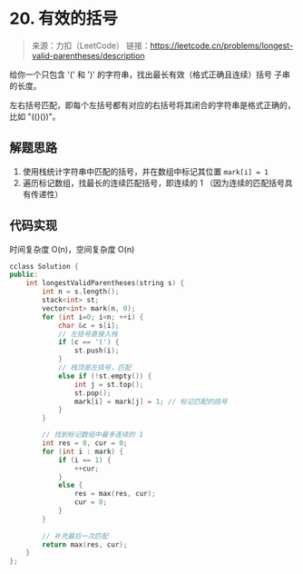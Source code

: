 ﻿# 20. 有效的括号
> 来源：力扣（LeetCode）
链接：https://leetcode.cn/problems/longest-valid-parentheses/description

给你一个只包含 '(' 和 ')' 的字符串，找出最长有效（格式正确且连续）括号 子串 的长度。

左右括号匹配，即每个左括号都有对应的右括号将其闭合的字符串是格式正确的，比如 "(()())"。

## 解题思路
1. 使用栈统计字符串中匹配的括号，并在数组中标记其位置 `mark[i] = 1`
2. 遍历标记数组，找最长的连续匹配括号，即连续的 1 （因为连续的匹配括号具有传递性）


## 代码实现
时间复杂度 O(n)，空间复杂度 O(n)
```cpp
cclass Solution {
public:
    int longestValidParentheses(string s) {
        int n = s.length();
        stack<int> st;
        vector<int> mark(n, 0);
        for (int i=0; i<n; ++i) {
            char &c = s[i];
            // 左括号直接入栈
            if (c == '(') {
                st.push(i);
            }
            // 栈顶是左括号，匹配
            else if (!st.empty()) {
                int j = st.top();
                st.pop();
                mark[i] = mark[j] = 1; // 标记匹配的括号
            }
        }

        // 找到标记数组中最多连续的 1
        int res = 0, cur = 0;
        for (int i : mark) {
            if (i == 1) {
                ++cur;
            }
            else {
                res = max(res, cur);
                cur = 0;
            }
        }
        
        // 补充最后一次匹配
        return max(res, cur);
    }
};
```

